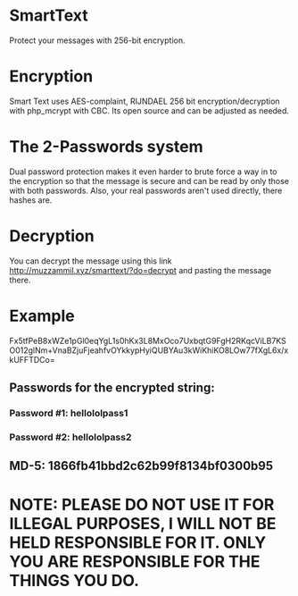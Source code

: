 # SmartText
Protect your messages with 256-bit encryption.
# Encryption
Smart Text uses AES-complaint, RIJNDAEL 256 bit encryption/decryption with php_mcrypt with CBC. Its open source and can be adjusted as needed.
# The 2-Passwords system
Dual password protection makes it even harder to brute force a way in to the encryption so that the message is secure and can be read by only those with both passwords. Also, your real passwords aren't used directly, there hashes are.
# Decryption
You can decrypt the message using this link http://muzzammil.xyz/smarttext/?do=decrypt and pasting the message there.


# Example
Fx5tfPeB8xWZe1pGl0eqYgL1s0hKx3L8MxOco7UxbqtG9FgH2RKqcViLB7KSO012glNm+VnaBZjuFjeahfvOYkkypHyiQUBYAu3kWiKhiKO8LOw77fXgL6x/xkUFFTDCo=
## Passwords for the encrypted string:
### Password #1: hellololpass1
### Password #2: hellololpass2
## MD-5: 1866fb41bbd2c62b99f8134bf0300b95


# NOTE: PLEASE DO NOT USE IT FOR ILLEGAL PURPOSES, I WILL NOT BE HELD RESPONSIBLE FOR IT. ONLY YOU ARE RESPONSIBLE FOR THE THINGS YOU DO.
